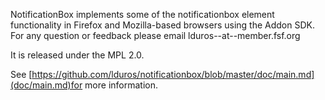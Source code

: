 NotificationBox implements some of the notificationbox element functionality in Firefox and Mozilla-based browsers using the Addon SDK. For any question or feedback please email lduros--at--member.fsf.org

It is released under the MPL 2.0.

See [https://github.com/lduros/notificationbox/blob/master/doc/main.md](doc/main.md)for more information.
